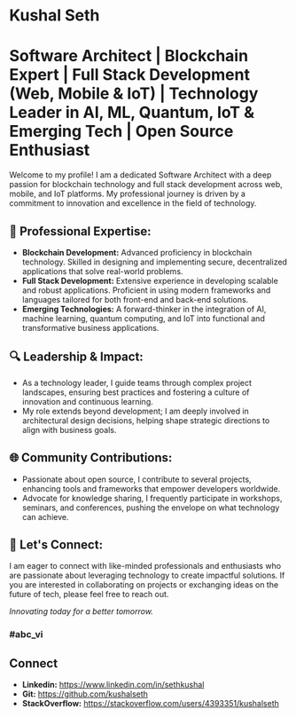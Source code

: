 
# Kushal Seth
# Software Architect | Blockchain Expert | Full Stack Development (Web, Mobile & IoT) | Technology Leader in AI, ML, Quantum, IoT & Emerging Tech | Open Source Enthusiast

Welcome to my profile! I am a dedicated Software Architect with a deep passion for blockchain technology and full stack development across web, mobile, and IoT platforms. My professional journey is driven by a commitment to innovation and excellence in the field of technology.

## 🚀 Professional Expertise:
- **Blockchain Development:** Advanced proficiency in blockchain technology. Skilled in designing and implementing secure, decentralized applications that solve real-world problems.
- **Full Stack Development:** Extensive experience in developing scalable and robust applications. Proficient in using modern frameworks and languages tailored for both front-end and back-end solutions.
- **Emerging Technologies:** A forward-thinker in the integration of AI, machine learning, quantum computing, and IoT into functional and transformative business applications.

## 🔍 Leadership & Impact:
- As a technology leader, I guide teams through complex project landscapes, ensuring best practices and fostering a culture of innovation and continuous learning.
- My role extends beyond development; I am deeply involved in architectural design decisions, helping shape strategic directions to align with business goals.

## 🌐 Community Contributions:
- Passionate about open source, I contribute to several projects, enhancing tools and frameworks that empower developers worldwide.
- Advocate for knowledge sharing, I frequently participate in workshops, seminars, and conferences, pushing the envelope on what technology can achieve.

## 🤝 Let's Connect:
I am eager to connect with like-minded professionals and enthusiasts who are passionate about leveraging technology to create impactful solutions. If you are interested in collaborating on projects or exchanging ideas on the future of tech, please feel free to reach out.

*Innovating today for a better tomorrow.*

### #abc_vi


## Connect
- **Linkedin:** https://www.linkedin.com/in/sethkushal
- **Git:** https://github.com/kushalseth
- **StackOverflow:** https://stackoverflow.com/users/4393351/kushalseth
